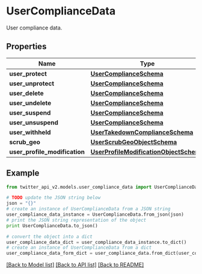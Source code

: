 # UserComplianceData

User compliance data.

## Properties
Name | Type | Description | Notes
------------ | ------------- | ------------- | -------------
**user_protect** | [**UserComplianceSchema**](UserComplianceSchema.md) |  | 
**user_unprotect** | [**UserComplianceSchema**](UserComplianceSchema.md) |  | 
**user_delete** | [**UserComplianceSchema**](UserComplianceSchema.md) |  | 
**user_undelete** | [**UserComplianceSchema**](UserComplianceSchema.md) |  | 
**user_suspend** | [**UserComplianceSchema**](UserComplianceSchema.md) |  | 
**user_unsuspend** | [**UserComplianceSchema**](UserComplianceSchema.md) |  | 
**user_withheld** | [**UserTakedownComplianceSchema**](UserTakedownComplianceSchema.md) |  | 
**scrub_geo** | [**UserScrubGeoObjectSchema**](UserScrubGeoObjectSchema.md) |  | 
**user_profile_modification** | [**UserProfileModificationObjectSchema**](UserProfileModificationObjectSchema.md) |  | 

## Example

```python
from twitter_api_v2.models.user_compliance_data import UserComplianceData

# TODO update the JSON string below
json = "{}"
# create an instance of UserComplianceData from a JSON string
user_compliance_data_instance = UserComplianceData.from_json(json)
# print the JSON string representation of the object
print UserComplianceData.to_json()

# convert the object into a dict
user_compliance_data_dict = user_compliance_data_instance.to_dict()
# create an instance of UserComplianceData from a dict
user_compliance_data_form_dict = user_compliance_data.from_dict(user_compliance_data_dict)
```
[[Back to Model list]](../README.md#documentation-for-models) [[Back to API list]](../README.md#documentation-for-api-endpoints) [[Back to README]](../README.md)


